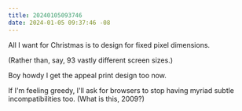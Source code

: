 ```yaml
---
title: 20240105093746
date: 2024-01-05 09:37:46 -08
---
```


All I want for Christmas is to design for fixed pixel dimensions.

(Rather than, say, 93 vastly different screen sizes.)

Boy howdy I get the appeal print design too now.

If I'm feeling greedy, I'll ask for browsers to stop having myriad subtle incompatibilities too. (What is this, 2009?)
